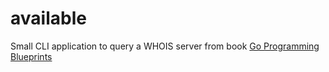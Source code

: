 # available
Small CLI application to query a WHOIS server from book [Go Programming Blueprints](https://github.com/JakeBjorke/coolify)

